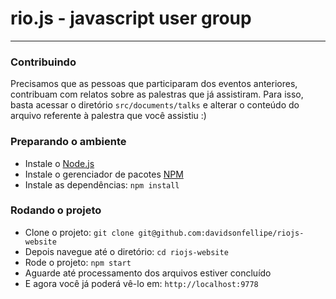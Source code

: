 # rio.js - javascript user group

-----------------

### Contribuindo

Precisamos que as pessoas que participaram dos eventos anteriores, contribuam com relatos sobre as palestras que já assistiram.
Para isso, basta acessar o diretório `src/documents/talks` e alterar o conteúdo do arquivo referente à palestra que você assistiu :)

### Preparando o ambiente

- Instale o [Node.js](http://nodejs.org/)
- Instale o gerenciador de pacotes [NPM](http://npmjs.org/)
- Instale as dependências: `npm install`

### Rodando o projeto

- Clone o projeto: `git clone git@github.com:davidsonfellipe/riojs-website`
- Depois navegue até o diretório: `cd riojs-website`
- Rode o projeto: `npm start`
- Aguarde até processamento dos arquivos estiver concluído
- E agora você já poderá vê-lo em: `http://localhost:9778`